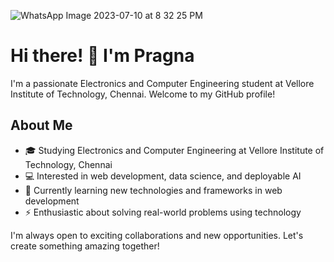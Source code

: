 ![WhatsApp Image 2023-07-10 at 8 32 25 PM](https://github.com/Pragna19/Pragna19/assets/84904390/2baab536-9429-4061-961a-ee70b4c4bd8f)
# Hi there! 👋 I'm Pragna

I'm a passionate Electronics and Computer Engineering student at Vellore Institute of Technology, Chennai. Welcome to my GitHub profile!

## About Me

- 🎓 Studying Electronics and Computer Engineering at Vellore Institute of Technology, Chennai
- 💻 Interested in web development, data science, and deployable AI
- 🌱 Currently learning new technologies and frameworks in web development
- ⚡️ Enthusiastic about solving real-world problems using technology

I'm always open to exciting collaborations and new opportunities. Let's create something amazing together!

